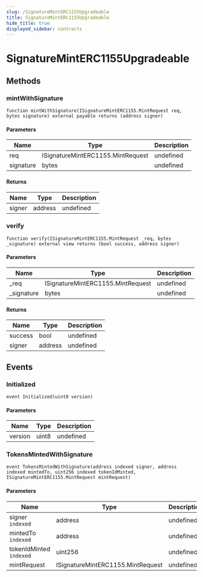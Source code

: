 ```yaml
---
slug: /SignatureMintERC1155Upgradeable
title: SignatureMintERC1155Upgradeable
hide_title: true
displayed_sidebar: contracts
---
```


# SignatureMintERC1155Upgradeable

## Methods

### mintWithSignature

```solidity
function mintWithSignature(ISignatureMintERC1155.MintRequest req, bytes signature) external payable returns (address signer)
```

#### Parameters

| Name      | Type                              | Description |
| --------- | --------------------------------- | ----------- |
| req       | ISignatureMintERC1155.MintRequest | undefined   |
| signature | bytes                             | undefined   |

#### Returns

| Name   | Type    | Description |
| ------ | ------- | ----------- |
| signer | address | undefined   |

### verify

```solidity
function verify(ISignatureMintERC1155.MintRequest _req, bytes _signature) external view returns (bool success, address signer)
```

#### Parameters

| Name        | Type                              | Description |
| ----------- | --------------------------------- | ----------- |
| \_req       | ISignatureMintERC1155.MintRequest | undefined   |
| \_signature | bytes                             | undefined   |

#### Returns

| Name    | Type    | Description |
| ------- | ------- | ----------- |
| success | bool    | undefined   |
| signer  | address | undefined   |

## Events

### Initialized

```solidity
event Initialized(uint8 version)
```

#### Parameters

| Name    | Type  | Description |
| ------- | ----- | ----------- |
| version | uint8 | undefined   |

### TokensMintedWithSignature

```solidity
event TokensMintedWithSignature(address indexed signer, address indexed mintedTo, uint256 indexed tokenIdMinted, ISignatureMintERC1155.MintRequest mintRequest)
```

#### Parameters

| Name                    | Type                              | Description |
| ----------------------- | --------------------------------- | ----------- |
| signer `indexed`        | address                           | undefined   |
| mintedTo `indexed`      | address                           | undefined   |
| tokenIdMinted `indexed` | uint256                           | undefined   |
| mintRequest             | ISignatureMintERC1155.MintRequest | undefined   |
